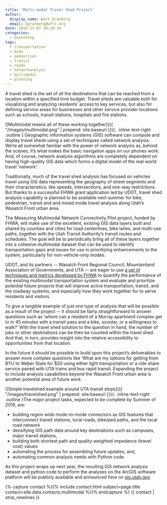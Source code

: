 ```yaml
---
title: 'Multi-modal Travel Shed Project'
author:
  display_name: Bert Granberg
  email: bgranberg@wfrc.org
date: 2018-11-07 20:28:24
categories:
  - Guestblog
tags:
  - transportation
  - bike
  - pedestrian
  - transit
  - roads
  - networkanalyst
  - multimodal
  - planning
---
```


A travel shed is the set of all the destinations that can be reached from a location within a specified time budget. Travel sheds are valuable both for visualizing and analyzing residents’ access to key services, but also for defining service areas for businesses and other service provider locations such as schools, transit stations, hospitals and fire stations.

![Multimodal means all of these working together]({{ "/images/multimodal.png" | prepend: site.baseurl }}){: .inline-text-right .outline }
Geographic information systems (GIS) software can compute and display travel sheds using a set of techniques called network analysis. We’re all somewhat familiar with the power of network analysis as, behind the scenes, it’s what makes the basic navigation apps on our phones work. And, of course, network analysis algorithms are completely dependent on having high-quality GIS data which forms a digital model of the real world travel ‘network’.

Traditionally, much of the travel shed analysis has focused on vehicles travel using GIS data representing the geography of street segments and their characteristics, like speeds, intersections, and one-way restrictions. But thanks to a successful FHWA grant application led by UDOT, travel shed analysis capability is planned to be available next summer for bike, pedestrian, transit and and mixed mode travel analysis along Utah’s Wasatch Front urban area. 

The Measuring Multimodal Network Connectivity Pilot project, funded by FHWA, will make use of the excellent, existing GIS data layers built and shared by counties and cities for road centerlines, bike lanes, and multi-use paths, together with the Utah Transit Authority’s transit routes and schedules. The goal will be to periodically bring all of these layers together into a cohesive multimodal dataset that can be used to identify transportation gaps and issues for use in prioritizing enhancements to the system, particularly for non-vehicle-only modes. 

UDOT, and its partners -- Wasatch Front Regional Council, Mountainland Association of Governments, and UTA -- are eager to use [a set of techniques and metrics developed by FHWA](https://www.fhwa.dot.gov/environment/bicycle_pedestrian/publications/multimodal_connectivity/fhwahep18032.pdf) to quantify the performance of the existing multimodal transportation system and evaluate and prioritize potential future projects that will improve active transportation, transit, and the roadway systems, and especially how they work together for to serve residents and visitors.

To give a tangible example of just one type of analysis that will be possible as a result of the project -- it should be fairly straightforward to answer questions such as ‘where can a resident of a Murray apartment complex get to in 45 minutes with a transit pass and a bike, scooter, or a willingness to walk?’ With the travel shed solution to the question in hand, the number of jobs or other destinations can be then be counted within the travel shed. And that, in turn, provides insight into the relative accessibility to opportunities from that location.

In the future it should be possible to build upon this project’s deliverables to answer more complex questions like ‘What are my options for getting from BYU to Weber State for $20 using either light transportation or a ride share service paired with UTA trains and bus rapid transit. Expanding the project to include analysis capabilities beyond the Wasatch Front urban area is another potential area of future work.

![Simple travelshed example around UTA transit stops]({{ "/images/travelshed.png" | prepend: site.baseurl }}){: .inline-text-right .outline }The major project tasks, expected to be complete by Summer of 2019, are:

- building region wide mode-to-mode connectors as GIS features that interconnect transit stations, local roads, bike/ped paths, and the local road network
- densifying GIS path data around key destinations such as campuses, major transit stations, 
- building both shortest path and quality-weighted impedance (travel cost) values
- automating the process for assembling future updates, and, 
- automating common analysis needs with Python code.

As this project wraps up next year, the resulting GIS network analysis dataset and python code to perform the analyses on the ArcGIS software platform will be publicly available and announced here on [gis.utah.gov](https://gis.utah.gov).

{% capture contact %}{% include contact.html subject=page.title contact=site.data.contacts.multimodal %}{% endcapture %}
{{ contact | strip_newlines }}
